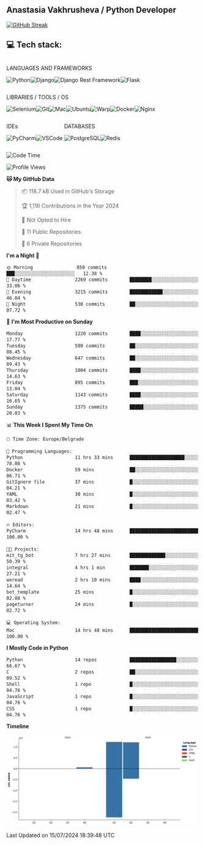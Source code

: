 ## Anastasia Vakhrusheva / Python Developer

<a href="https://git.io/streak-stats"><img src="https://streak-stats.demolab.com?user=KetKode&theme=transparent&mode=weekly" alt="GitHub Streak" /></a>

## **💻 Tech stack:**

<div style="display: inline-block;">

LANGUAGES AND FRAMEWORKS

<img alt="Python" src="https://img.shields.io/badge/Python-FFD43B?style=for-the-badge&logo=python&logoColor=blue" /><img alt="Django" src="https://img.shields.io/badge/Django-092E20?style=for-the-badge&logo=django&logoColor=green" /><img alt="Django Rest Framework" src="https://img.shields.io/badge/django%20rest-ff1709?style=for-the-badge&logo=django&logoColor=white" /><img alt="Flask" src="https://img.shields.io/badge/Flask-000000?style=for-the-badge&logo=flask&logoColor=white" />

</div>

<div style="display: inline-block;">
  
LIBRARIES / TOOLS / OS

<img alt="Selenium" src="https://img.shields.io/badge/Selenium-43B02A?style=for-the-badge&logo=Selenium&logoColor=white" /><img alt="Git" src="https://img.shields.io/badge/GIT-E44C30?style=for-the-badge&logo=git&logoColor=white" /><img alt="Mac" src="https://img.shields.io/badge/mac%20os-000000?style=for-the-badge&logo=apple&logoColor=white" /><img alt="Ubuntu" src="https://img.shields.io/badge/Ubuntu-E95420?style=for-the-badge&logo=ubuntu&logoColor=white" /><img alt="Warp" src="https://img.shields.io/badge/warp-01A4FF?style=for-the-badge&logo=warp&logoColor=white" /><img alt="Docker" src="https://img.shields.io/badge/Docker-2CA5E0?style=for-the-badge&logo=docker&logoColor=white" /><img alt="Nginx" src="https://img.shields.io/badge/Nginx-009639?style=for-the-badge&logo=nginx&logoColor=white" />

</div>

<div style="display: inline-block;">

IDEs

<img alt="PyCharm" src="https://img.shields.io/badge/PyCharm-000000.svg?&style=for-the-badge&logo=PyCharm&logoColor=white" /><img alt="VSCode" src="https://img.shields.io/badge/VSCode-0078D4?style=for-the-badge&logo=visual%20studio%20code&logoColor=white" />

</div>

<div style="display: inline-block;">
  
DATABASES

<img alt="PostgreSQL" src="https://img.shields.io/badge/PostgreSQL-316192?style=for-the-badge&logo=postgresql&logoColor=white" /><img alt="Redis" src="https://img.shields.io/badge/redis-%23DD0031.svg?&style=for-the-badge&logo=redis&logoColor=white" />

</div>
                    
<br/>

<!--START_SECTION:waka-->
![Code Time](http://img.shields.io/badge/Code%20Time-23%20hrs-blue)

![Profile Views](http://img.shields.io/badge/Profile%20Views-122-blue)

**🐱 My GitHub Data** 

> 📦 118.7 kB Used in GitHub's Storage 
 > 
> 🏆 1,116 Contributions in the Year 2024
 > 
> 🚫 Not Opted to Hire
 > 
> 📜 11 Public Repositories 
 > 
> 🔑 6 Private Repositories 
 > 
**I'm a Night 🦉** 

```text
🌞 Morning                850 commits         ███░░░░░░░░░░░░░░░░░░░░░░   12.38 % 
🌆 Daytime                2269 commits        ████████░░░░░░░░░░░░░░░░░   33.06 % 
🌃 Evening                3215 commits        ████████████░░░░░░░░░░░░░   46.84 % 
🌙 Night                  530 commits         ██░░░░░░░░░░░░░░░░░░░░░░░   07.72 % 
```
📅 **I'm Most Productive on Sunday** 

```text
Monday                   1220 commits        ████░░░░░░░░░░░░░░░░░░░░░   17.77 % 
Tuesday                  580 commits         ██░░░░░░░░░░░░░░░░░░░░░░░   08.45 % 
Wednesday                647 commits         ██░░░░░░░░░░░░░░░░░░░░░░░   09.43 % 
Thursday                 1004 commits        ████░░░░░░░░░░░░░░░░░░░░░   14.63 % 
Friday                   895 commits         ███░░░░░░░░░░░░░░░░░░░░░░   13.04 % 
Saturday                 1143 commits        ████░░░░░░░░░░░░░░░░░░░░░   16.65 % 
Sunday                   1375 commits        █████░░░░░░░░░░░░░░░░░░░░   20.03 % 
```


📊 **This Week I Spent My Time On** 

```text
🕑︎ Time Zone: Europe/Belgrade

💬 Programming Languages: 
Python                   11 hrs 33 mins      ████████████████████░░░░░   78.08 % 
Docker                   59 mins             ██░░░░░░░░░░░░░░░░░░░░░░░   06.71 % 
GitIgnore file           37 mins             █░░░░░░░░░░░░░░░░░░░░░░░░   04.21 % 
YAML                     30 mins             █░░░░░░░░░░░░░░░░░░░░░░░░   03.42 % 
Markdown                 21 mins             █░░░░░░░░░░░░░░░░░░░░░░░░   02.47 % 

🔥 Editors: 
PyCharm                  14 hrs 48 mins      █████████████████████████   100.00 % 

🐱‍💻 Projects: 
mit_tg_bot               7 hrs 27 mins       █████████████░░░░░░░░░░░░   50.39 % 
integral                 4 hrs 1 min         ███████░░░░░░░░░░░░░░░░░░   27.21 % 
weread                   2 hrs 10 mins       ████░░░░░░░░░░░░░░░░░░░░░   14.64 % 
bot_template             25 mins             █░░░░░░░░░░░░░░░░░░░░░░░░   02.88 % 
pageturner               24 mins             █░░░░░░░░░░░░░░░░░░░░░░░░   02.72 % 

💻 Operating System: 
Mac                      14 hrs 48 mins      █████████████████████████   100.00 % 
```

**I Mostly Code in Python** 

```text
Python                   14 repos            █████████████████░░░░░░░░   66.67 % 
C                        2 repos             ██░░░░░░░░░░░░░░░░░░░░░░░   09.52 % 
Shell                    1 repo              █░░░░░░░░░░░░░░░░░░░░░░░░   04.76 % 
JavaScript               1 repo              █░░░░░░░░░░░░░░░░░░░░░░░░   04.76 % 
CSS                      1 repo              █░░░░░░░░░░░░░░░░░░░░░░░░   04.76 % 
```



**Timeline**

![Lines of Code chart](https://raw.githubusercontent.com/KetKode/KetKode/main/assets/bar_graph.png)


 Last Updated on 15/07/2024 18:39:48 UTC
<!--END_SECTION:waka-->

</div>
